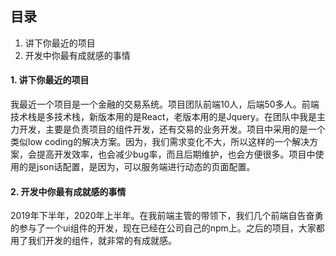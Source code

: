 ## 目录

1. 讲下你最近的项目
2. 开发中你最有成就感的事情

#### 1. 讲下你最近的项目

我最近一个项目是一个金融的交易系统。项目团队前端10人，后端50多人。前端技术栈是多技术栈，新版本用的是React，老版本用的是Jquery。在团队中我是主力开发，主要是负责项目的组件开发，还有交易的业务开发。项目中采用的是一个类似low coding的解决方案。因为，我们需求变化不大，所以这样的一个解决方案，会提高开发效率，也会减少bug率，而且后期维护，也会方便很多。项目中使用的是json话配置，是因为，可以服务端进行动态的页面配置。

#### 2. 开发中你最有成就感的事情

2019年下半年，2020年上半年。在我前端主管的带领下，我们几个前端自告奋勇的参与了一个ui组件的开发，现在已经在公司自己的npm上。之后的项目，大家都用了我们开发的组件，就非常的有成就感。
